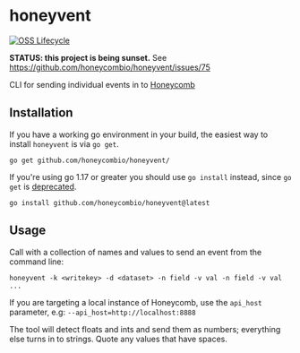 # honeyvent

[![OSS Lifecycle](https://img.shields.io/osslifecycle/honeycombio/honeyvent?color=success)](https://github.com/honeycombio/home/blob/main/honeycomb-oss-lifecycle-and-practices.md)

**STATUS: this project is being sunset.** See https://github.com/honeycombio/honeyvent/issues/75

CLI for sending individual events in to [Honeycomb](https://docs.honeycomb.io)

## Installation

If you have a working go environment in your build, the easiest way to install `honeyvent` is via `go get`.

```
go get github.com/honeycombio/honeyvent/
```

If you're using go 1.17 or greater you should use `go install` instead, since `go get` is [deprecated](https://go.dev/doc/go-get-install-deprecation).

```
go install github.com/honeycombio/honeyvent@latest
```

## Usage

Call with a collection of names and values to send an event from the
command line:

```
honeyvent -k <writekey> -d <dataset> -n field -v val -n field -v val ...
```

If you are targeting a local instance of Honeycomb, use the `api_host` parameter, e.g: `--api_host=http://localhost:8888`

The tool will detect floats and ints and send them as numbers; everything else
turns in to strings.  Quote any values that have spaces.
